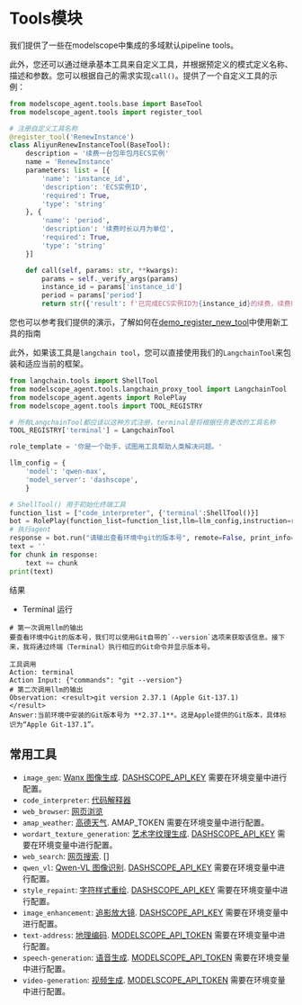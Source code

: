 # Tools模块

我们提供了一些在modelscope中集成的多域默认pipeline tools。

此外，您还可以通过继承基本工具来自定义工具，并根据预定义的模式定义名称、描述和参数。您可以根据自己的需求实现`call()`。提供了一个自定义工具的示例：

```python
from modelscope_agent.tools.base import BaseTool
from modelscope_agent.tools import register_tool

# 注册自定义工具名称
@register_tool('RenewInstance')
class AliyunRenewInstanceTool(BaseTool):
    description = '续费一台包年包月ECS实例'
    name = 'RenewInstance'
    parameters: list = [{
        'name': 'instance_id',
        'description': 'ECS实例ID',
        'required': True,
        'type': 'string'
    }, {
        'name': 'period',
        'description': '续费时长以月为单位',
        'required': True,
        'type': 'string'
    }]

    def call(self, params: str, **kwargs):
        params = self._verify_args(params)
        instance_id = params['instance_id']
        period = params['period']
        return str({'result': f'已完成ECS实例ID为{instance_id}的续费，续费时长{period}月'})
```

您也可以参考我们提供的演示，了解如何在[demo_register_new_tool](../../../examples/tools/register_new_tool.ipynb)中使用新工具的指南


此外，如果该工具是`langchain tool`，您可以直接使用我们的`LangchainTool`来包装和适应当前的框架。

```python
from langchain.tools import ShellTool
from modelscope_agent.tools.langchain_proxy_tool import LangchainTool
from modelscope_agent.agents import RolePlay
from modelscope_agent.tools import TOOL_REGISTRY

# 所有LangchainTool都应该以这种方式注册，terminal是将根据任务更改的工具名称
TOOL_REGISTRY['terminal'] = LangchainTool

role_template = '你是一个助手，试图用工具帮助人类解决问题。'

llm_config = {
    'model': 'qwen-max',
    'model_server': 'dashscope',
    }

# ShellTool() 用于初始化终端工具
function_list = ["code_interpreter", {'terminal':ShellTool()}]
bot = RolePlay(function_list=function_list,llm=llm_config,instruction=role_template)
# 执行agent
response = bot.run("请输出查看环境中git的版本号", remote=False, print_info=True)
text = ''
for chunk in response:
    text += chunk
print(text)
```

结果
- Terminal 运行
```shell
# 第一次调用llm的输出
要查看环境中Git的版本号，我们可以使用Git自带的`--version`选项来获取该信息。接下来，我将通过终端（Terminal）执行相应的Git命令并显示版本号。

工具调用
Action: terminal
Action Input: {"commands": "git --version"}
# 第二次调用llm的输出
Observation: <result>git version 2.37.1 (Apple Git-137.1)
</result>
Answer:当前环境中安装的Git版本号为 **2.37.1**。这是Apple提供的Git版本，具体标识为“Apple Git-137.1”。
```

## 常用工具
- `image_gen`: [Wanx 图像生成](https://help.aliyun.com/zh/dashscope/developer-reference/tongyi-wanxiang). [DASHSCOPE_API_KEY](https://help.aliyun.com/zh/dashscope/developer-reference/activate-dashscope-and-create-an-api-key) 需要在环境变量中进行配置。
- `code_interpreter`: [代码解释器](https://jupyter-client.readthedocs.io/en/5.2.2/api/client.html)
- `web_browser`: [网页浏览](https://python.langchain.com/docs/use_cases/web_scraping)
- `amap_weather`: [高德天气](https://lbs.amap.com/api/javascript-api-v2/guide/services/weather). AMAP_TOKEN 需要在环境变量中进行配置。
- `wordart_texture_generation`: [艺术字纹理生成](https://help.aliyun.com/zh/dashscope/developer-reference/wordart). [DASHSCOPE_API_KEY](https://help.aliyun.com/zh/dashscope/developer-reference/activate-dashscope-and-create-an-api-key) 需要在环境变量中进行配置。
- `web_search`: [网页搜索](https://learn.microsoft.com/en-us/bing/search-apis/bing-web-search/overview). []
- `qwen_vl`: [Qwen-VL 图像识别](https://help.aliyun.com/zh/dashscope/developer-reference/tongyi-qianwen-vl-plus-api). [DASHSCOPE_API_KEY](https://help.aliyun.com/zh/dashscope/developer-reference/activate-dashscope-and-create-an-api-key) 需要在环境变量中进行配置。
- `style_repaint`: [字符样式重绘](https://help.aliyun.com/zh/dashscope/developer-reference/tongyi-wanxiang-style-repaint). [DASHSCOPE_API_KEY](https://help.aliyun.com/zh/dashscope/developer-reference/activate-dashscope-and-create-an-api-key) 需要在环境变量中进行配置。
- `image_enhancement`: [追影放大镜](https://github.com/dreamoving/Phantom). [DASHSCOPE_API_KEY](https://help.aliyun.com/zh/dashscope/developer-reference/activate-dashscope-and-create-an-api-key) 需要在环境变量中进行配置。
- `text-address`: [地理编码](https://www.modelscope.cn/models/iic/mgeo_geographic_elements_tagging_chinese_base/summary). [MODELSCOPE_API_TOKEN](https://www.modelscope.cn/my/myaccesstoken) 需要在环境变量中进行配置。
- `speech-generation`: [语音生成](https://www.modelscope.cn/models/iic/speech_sambert-hifigan_tts_zh-cn_16k/summary). [MODELSCOPE_API_TOKEN](https://www.modelscope.cn/my/myaccesstoken) 需要在环境变量中进行配置。
- `video-generation`: [视频生成](https://www.modelscope.cn/models/iic/text-to-video-synthesis/summary). [MODELSCOPE_API_TOKEN](https://www.modelscope.cn/my/myaccesstoken) 需要在环境变量中进行配置。
